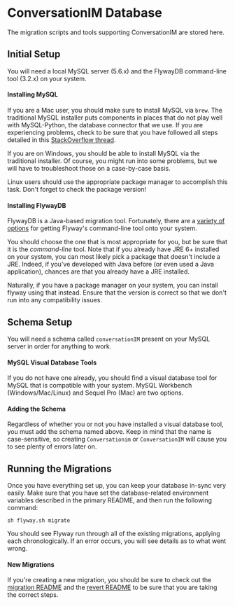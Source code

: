 # ConversationIM Database

The migration scripts and tools supporting ConversationIM are stored here.

## Initial Setup

You will need a local MySQL server (5.6.x) and the FlywayDB command-line tool (3.2.x) on your system.

#### Installing MySQL

If you are a Mac user, you should make sure to install MySQL via `brew`. The traditional MySQL installer puts components in places that do not play well with MySQL-Python, the database connector that we use.  If you are experiencing problems, check to be sure that you have followed all steps detailed in this [StackOverflow thread](http://stackoverflow.com/a/25491082/996249).

If you are on Windows, you should be able to install MySQL via the traditional installer. Of course, you might run into some problems, but we will have to troubleshoot those on a case-by-case basis.

Linux users should use the appropriate package manager to accomplish this task. Don't forget to check the package version!

#### Installing FlywayDB

FlywayDB is a Java-based migration tool. Fortunately, there are a [variety of options](http://flywaydb.org/getstarted/download.html) for getting Flyway's command-line tool onto your system.

You should choose the one that is most appropriate for you, but be sure that it is the _command-line_ tool. Note that if you already have JRE 6+ installed on your system, you can most likely pick a package that doesn't include a JRE. Indeed, if you've developed with Java before (or even used a Java application), chances are that you already have a JRE installed.

Naturally, if you have a package manager on your system, you can install flyway using that instead. Ensure that the version is correct so that we don't run into any compatibility issues.

## Schema Setup

You will need a schema called `conversationIM` present on your MySQL server in order for anything to work.

#### MySQL Visual Database Tools

If you do not have one already, you should find a visual database tool for MySQL that is compatible with your system. MySQL Workbench (Windows/Mac/Linux) and Sequel Pro (Mac) are two options.

#### Adding the Schema

Regardless of whether you or not you have installed a visual database tool, you must add the schema named above. Keep in mind that the name is case-sensitive, so creating `Conversationim` or `ConversationIM` will cause you to see plenty of errors later on.

## Running the Migrations

Once you have everything set up, you can keep your database in-sync very easily. Make sure that you have set the database-related environment variables described in the primary README, and then run the following command:

```
sh flyway.sh migrate
```

You should see Flyway run through all of the existing migrations, applying each chronologically. If an error occurs, you will see details as to what went wrong.

#### New Migrations

If you're creating a new migration, you should be sure to check out the [migration README](migration/README.md) and the [revert README](revert/README.md) to be sure that you are taking the correct steps.
